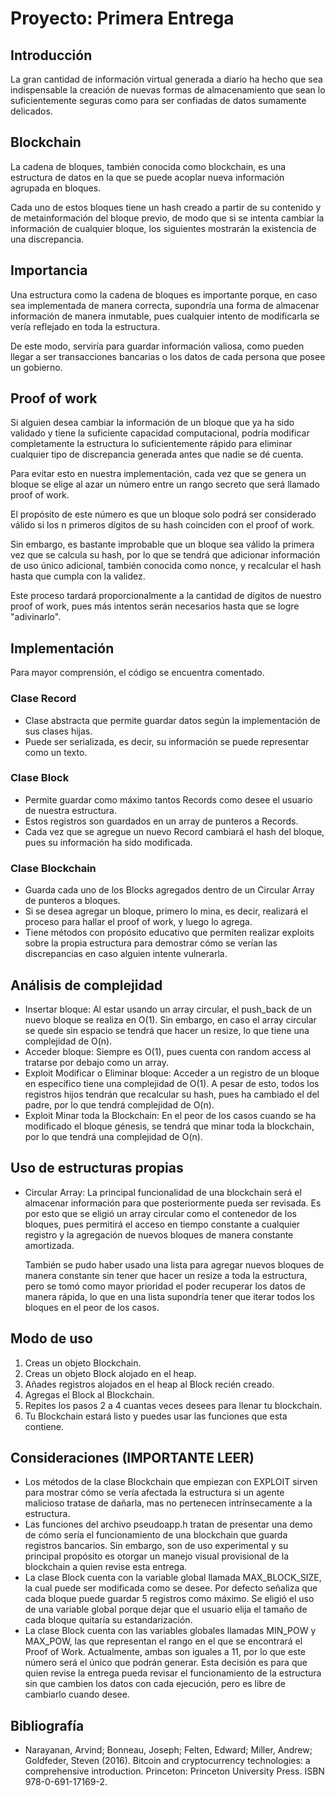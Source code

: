 # Proyecto: Primera Entrega

## Introducción

La gran cantidad de información virtual generada a diario ha hecho que sea indispensable la creación de nuevas formas de
almacenamiento que sean lo suficientemente seguras como para ser confiadas de datos sumamente delicados.

## Blockchain

La cadena de bloques, también conocida como blockchain, es una estructura de datos en la que se puede acoplar nueva
información agrupada en bloques.

Cada uno de estos bloques tiene un hash creado a partir de su contenido y de metainformación del bloque previo, de modo
que si se intenta cambiar la información de cualquier bloque, los siguientes mostrarán la existencia de una
discrepancia.

## Importancia

Una estructura como la cadena de bloques es importante porque, en caso sea implementada de manera correcta, supondría
una forma de almacenar información de manera inmutable, pues cualquier intento de modificarla se vería reflejado en
toda la estructura.

De este modo, serviría para guardar información valiosa, como pueden llegar a ser transacciones bancarias o los datos de
cada persona que posee un gobierno.

## Proof of work

Si alguien desea cambiar la información de un bloque que ya ha sido validado y tiene la suficiente capacidad
computacional, podría modificar completamente la estructura lo suficientemente rápido para eliminar cualquier tipo de
discrepancia generada antes que nadie se dé cuenta.

Para evitar esto en nuestra implementación, cada vez que se genera un bloque se elige al azar un número entre un rango
secreto que será llamado proof of work.

El propósito de este número es que un bloque solo podrá ser considerado válido si los n primeros dígitos de su hash
coinciden con el proof of work.

Sin embargo, es bastante improbable que un bloque sea válido la primera vez que se calcula su hash, por lo que se
tendrá que adicionar información de uso único adicional, también conocida como nonce, y recalcular el hash hasta que
cumpla con la validez.

Este proceso tardará proporcionalmente a la cantidad de dígitos de nuestro proof of work, pues más intentos serán
necesarios hasta que se logre "adivinarlo".

## Implementación

Para mayor comprensión, el código se encuentra comentado.

### Clase Record

- Clase abstracta que permite guardar datos según la implementación de sus clases hijas.
- Puede ser serializada, es decir, su información se puede representar como un texto.

### Clase Block

- Permite guardar como máximo tantos Records como desee el usuario de nuestra estructura.
- Estos registros son guardados en un array de punteros a Records.
- Cada vez que se agregue un nuevo Record cambiará el hash del bloque, pues su información ha sido modificada.

### Clase Blockchain

- Guarda cada uno de los Blocks agregados dentro de un Circular Array de punteros a bloques.
- Si se desea agregar un bloque, primero lo mina, es decir, realizará el proceso para hallar el proof of work, y luego
  lo agrega.
- Tiene métodos con propósito educativo que permiten realizar exploits sobre la propia estructura para demostrar cómo se
  verían las discrepancias en caso alguien intente vulnerarla.

## Análisis de complejidad

- Insertar bloque: Al estar usando un array circular, el push_back de un nuevo bloque se realiza en O(1). Sin
  embargo, en caso el array circular se quede sin espacio se tendrá que hacer un resize, lo que tiene una complejidad
  de O(n).
- Acceder bloque: Siempre es O(1), pues cuenta con random access al tratarse por debajo como un array.
- Exploit Modificar o Eliminar bloque: Acceder a un registro de un bloque en específico tiene una complejidad de O(1). A
  pesar de esto, todos los registros hijos tendrán que recalcular su hash, pues ha cambiado el del padre, por lo que
  tendrá complejidad de O(n).
- Exploit Minar toda la Blockchain: En el peor de los casos cuando se ha modificado el bloque génesis, se tendrá que
  minar toda la blockchain, por lo que tendrá una complejidad de O(n).

## Uso de estructuras propias

- Circular Array: La principal funcionalidad de una blockchain será el almacenar información para que posteriormente
  pueda ser revisada. Es por esto que se eligió un array circular como el contenedor de los bloques, pues permitirá el
  acceso en tiempo constante a cualquier registro y la agregación de nuevos bloques de manera constante amortizada.

  También se pudo haber usado una lista para agregar nuevos bloques de manera constante sin tener que hacer un resize
  a toda la estructura, pero se tomó como mayor prioridad el poder recuperar los datos de manera rápida, lo que en una
  lista supondría tener que iterar todos los bloques en el peor de los casos.

## Modo de uso

1. Creas un objeto Blockchain.
2. Creas un objeto Block alojado en el heap.
3. Añades registros alojados en el heap al Block recién creado.
4. Agregas el Block al Blockchain.
5. Repites los pasos 2 a 4 cuantas veces desees para llenar tu blockchain.
6. Tu Blockchain estará listo y puedes usar las funciones que esta contiene.

## Consideraciones (IMPORTANTE LEER)

- Los métodos de la clase Blockchain que empiezan con EXPLOIT sirven para mostrar cómo se vería afectada la estructura
  si un agente malicioso tratase de dañarla, mas no pertenecen intrínsecamente a la estructura.
- Las funciones del archivo pseudoapp.h tratan de presentar una demo de cómo sería el funcionamiento de una blockchain
  que guarda registros bancarios. Sin embargo, son de uso experimental y su principal propósito es otorgar un manejo
  visual provisional de la blockchain a quien revise esta entrega.
- La clase Block cuenta con la variable global llamada MAX_BLOCK_SIZE, la cual puede ser modificada como se desee. Por
  defecto señaliza que cada bloque puede guardar 5 registros como máximo. Se eligió el uso de una variable global porque
  dejar que el usuario elija el tamaño de cada bloque quitaría su estandarización.
- La clase Block cuenta con las variables globales llamadas MIN_POW y MAX_POW, las que representan el rango en el que se
  encontrará el Proof of Work. Actualmente, ambas son iguales a 11, por lo que este número será el único que podrán
  generar. Esta decisión es para que quien revise la entrega pueda revisar el funcionamiento de la estructura sin que
  cambien los datos con cada ejecución, pero es libre de cambiarlo cuando desee.

## Bibliografía

- Narayanan, Arvind; Bonneau, Joseph; Felten, Edward; Miller, Andrew; Goldfeder, Steven (2016). Bitcoin and
  cryptocurrency technologies: a comprehensive introduction. Princeton: Princeton University Press. ISBN
  978-0-691-17169-2.